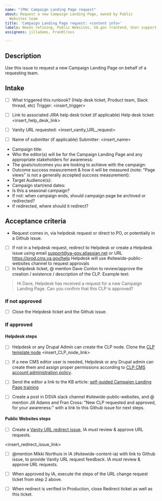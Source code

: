 ```yaml
---
name: "(PW) Campaign Landing Page request"
about: Request a new Campaign Landing Page, owned by Public
  Websites team
title: 'Campaign Landing Page request: <content info>'
labels: Needs refining, Public Websites, VA.gov frontend, User support, CLP, sitewide
assignees: jilladams, FranECross

---
```


## Description
Use this issue to request a new Campaign Landing Page on behalf of a requesting team. 


## Intake
- [ ] What triggered this runbook? (Help desk ticket, Product team, Slack thread, etc)
Trigger: <insert_trigger>

- [ ] Link to associated JIRA help desk ticket (if applicable)
Help desk ticket: <insert_help_desk_link>

- [ ] Vanity URL requested:
<insert_vanity_URL_request>	

- [ ] Name of submitter (if applicable)
Submitter: <insert_name>

- Campaign title: 
- Who the editor(s) will be for the Campaign Landing Page and any appropriate stakeholders for awareness: 
- The goals/outcomes you are looking to achieve with the campaign: 
- Outcome success measurement & how it will be measured (note: "Page views" is not a generally accepted success measurement): 
- Target Audience(s): 
-  Campaign start/end dates: 
- Is this a seasonal campaign? 
- If not: when campaign ends, should campaign page be archived or redirected? 
- If redirected, where should it redirect?

## Acceptance criteria
  
- Request comes in, via helpdesk request or direct to PO, or potentially in a Github issue.
- [ ] If not in a helpdesk request, redirect to Helpdesk or create a Helpdesk issue using email support@va-gov.atlassian.net or URL https://prod.cms.va.gov/help
Helpdesk will use #sitewide-public-websites channel to request approvals
- [ ] In helpdesk ticket, @ mention Dave Conlon to review/approve the creation / existence / description of the CLP. Example text: 
> Hi Dave, Helpdesk has received a request for a new Campaign Landing Page. Can you confirm that this CLP is approved?

### **If not approved**
- [ ] Close the Helpdesk ticket and the Github issue.

### **If approved**
#### Helpdesk steps
- [ ] Helpdesk or any Drupal Admin can create the CLP node. Clone the [CLP template node](https://prod.cms.va.gov/node/16512) 
<insert_CLP_node_link>
- [ ] If a new CMS editor user is needed, Helpdesk or any Drupal admin can create them and assign proper permissions according to [CLP CMS account administration policy](https://prod.cms.va.gov/help/cms-account-admin-policies/clp-cms-account-administration-policy).
- [ ] Send the editor a link to the KB article: [self-guided Campaign Landing Page training](https://prod.cms.va.gov/help/campaign-landing-pages/how-to-manage-campaign-landing-pages)
- [ ] Create a post in DSVA slack channel #sitewide-public-websites, and @ mention Jill Adams and Fran Cross: "New CLP requested and approved, for your awareness:" with a link to this Github issue for next steps.


#### Public Websites steps
- [ ] Create a [Vanity URL redirect issue](https://github.com/department-of-veterans-affairs/va.gov-team/issues/new?assignees=jennymayoco%2C+jilladams%2C+RLHecht&labels=sitewide+CAIA%2C+Sitewide+IA%2C+Public+Websites%2C+VA.gov+frontend%2C+Redirect+request&template=redirect-request.md&title=Redirect+Request), IA _must_ review & approve URL requests.

<insert_redirect_issue_link>

- [ ] @mention Mikki Northuis in IA (#sitewide-content-ia) with link to Github issue, to provide Vanity URL request feedback. IA _must_ review & approve URL requests.

- [ ] When approved by IA, execute the steps of the URL change request ticket from step 2 above.

- [ ] When redirect is verified in Production, close Redirect ticket as well as this ticket.
